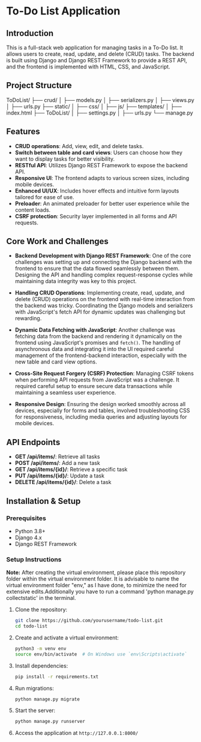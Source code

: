 # To-Do List Application

## Introduction
This is a full-stack web application for managing tasks in a To-Do list. It allows users to create, read, update, and delete (CRUD) tasks. The backend is built using Django and Django REST Framework to provide a REST API, and the frontend is implemented with HTML, CSS, and JavaScript.

## Project Structure
ToDoList/ ├── crud/ │ ├── models.py │ ├── serializers.py │ ├── views.py │ ├── urls.py ├── static/ │ ├── css/ │ ├── js/ ├── templates/ │ ├── index.html ├── ToDoList/ │ ├── settings.py │ ├── urls.py └── manage.py


## Features
- **CRUD operations**: Add, view, edit, and delete tasks.
- **Switch between table and card views**: Users can choose how they want to display tasks for better visibility.
- **RESTful API**: Utilizes Django REST Framework to expose the backend API.
- **Responsive UI**: The frontend adapts to various screen sizes, including mobile devices.
- **Enhanced UI/UX**: Includes hover effects and intuitive form layouts tailored for ease of use.
- **Preloader**: An animated preloader for better user experience while the content loads.
- **CSRF protection**: Security layer implemented in all forms and API requests.

## Core Work and Challenges
- **Backend Development with Django REST Framework**: One of the core challenges was setting up and connecting the Django backend with the frontend to ensure that the data flowed seamlessly between them. Designing the API and handling complex request-response cycles while maintaining data integrity was key to this project.
  
- **Handling CRUD Operations**: Implementing create, read, update, and delete (CRUD) operations on the frontend with real-time interaction from the backend was tricky. Coordinating the Django models and serializers with JavaScript's fetch API for dynamic updates was challenging but rewarding.

- **Dynamic Data Fetching with JavaScript**: Another challenge was fetching data from the backend and rendering it dynamically on the frontend using JavaScript's promises and `fetch()`. The handling of asynchronous data and integrating it into the UI required careful management of the frontend-backend interaction, especially with the new table and card view options.

- **Cross-Site Request Forgery (CSRF) Protection**: Managing CSRF tokens when performing API requests from JavaScript was a challenge. It required careful setup to ensure secure data transactions while maintaining a seamless user experience.

- **Responsive Design**: Ensuring the design worked smoothly across all devices, especially for forms and tables, involved troubleshooting CSS for responsiveness, including media queries and adjusting layouts for mobile devices.

## API Endpoints
- **GET /api/items/**: Retrieve all tasks
- **POST /api/items/**: Add a new task
- **GET /api/items/{id}/**: Retrieve a specific task
- **PUT /api/items/{id}/**: Update a task
- **DELETE /api/items/{id}/**: Delete a task

## Installation & Setup
### Prerequisites
- Python 3.8+
- Django 4.x
- Django REST Framework

### Setup Instructions
**Note:** After creating the virtual environment, please place this repository folder within the virtual environment folder. It is advisable to name the virtual environment folder "env," as I have done, to minimize the need for extensive edits.Additionally you have to run a command 'python manage.py collectstatic' in the terminal.
1. Clone the repository:
    ```bash
    git clone https://github.com/yourusername/todo-list.git
    cd todo-list
    ```
2. Create and activate a virtual environment:
    ```bash
    python3 -m venv env
    source env/bin/activate  # On Windows use `env\Scripts\activate`
    ```
3. Install dependencies:
    ```bash
    pip install -r requirements.txt
    ```
4. Run migrations:
    ```bash
    python manage.py migrate
    ```
5. Start the server:
    ```bash
    python manage.py runserver
    ```
6. Access the application at `http://127.0.0.1:8000/`

